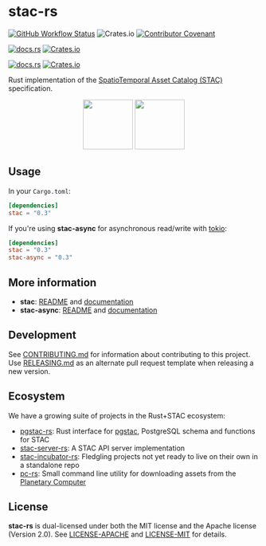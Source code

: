 # stac-rs

[![GitHub Workflow Status](https://img.shields.io/github/actions/workflow/status/gadomski/stac-rs/ci.yml?branch=main&style=for-the-badge)](https://github.com/gadomski/stac-rs/actions/workflows/ci.yml)
![Crates.io](https://img.shields.io/crates/l/stac?style=for-the-badge)
[![Contributor Covenant](https://img.shields.io/badge/Contributor%20Covenant-2.1-4baaaa.svg?style=for-the-badge)](./CODE_OF_CONDUCT)

[![docs.rs](https://img.shields.io/docsrs/stac?style=for-the-badge&label=docs(stac))](https://docs.rs/stac/latest/stac/)
[![Crates.io](https://img.shields.io/crates/v/stac?style=for-the-badge&label=crates.io(stac))](https://crates.io/crates/stac)

[![docs.rs](https://img.shields.io/docsrs/stac-async?style=for-the-badge&label=docs(stac-async))](https://docs.rs/stac-async/latest/stac_async/)
[![Crates.io](https://img.shields.io/crates/v/stac-async?style=for-the-badge&label=crates.io(stac-async))](https://crates.io/crates/stac-async)

Rust implementation of the [SpatioTemporal Asset Catalog (STAC)](https://stacspec.org/) specification.

<p align="center">
<img src="https://d33wubrfki0l68.cloudfront.net/22691a3c3002324451ed99f4009de8aab761e1b7/d24da/public/images-original/stac-01.png" height="100">
<img src="https://rustacean.net/assets/rustacean-orig-noshadow.svg" height=100>
</p>

## Usage

In your `Cargo.toml`:

```toml
[dependencies]
stac = "0.3"
```

If you're using **stac-async** for asynchronous read/write with [tokio](https://tokio.rs/):

```toml
[dependencies]
stac = "0.3"
stac-async = "0.3"
```

## More information

- **stac**: [README](./stac/README.md) and [documentation](https://docs.rs/stac)
- **stac-async**: [README](./stac-async/README.md) and [documentation](https://docs.rs/stac-async)

## Development

See [CONTRIBUTING.md](./CONTRIBUTING.md) for information about contributing to this project.
Use [RELEASING.md](./RELEASING.md) as an alternate pull request template when releasing a new version.

## Ecosystem

We have a growing suite of projects in the Rust+STAC ecosystem:

- [pgstac-rs](https://github.com/gadomski/pgstac-rs): Rust interface for [pgstac](https://github.com/stac-utils/pgstac), PostgreSQL schema and functions for STAC
- [stac-server-rs](https://github.com/gadomski/stac-server-rs): A STAC API server implementation
- [stac-incubator-rs](https://github.com/gadomski/stac-incubator-rs): Fledgling projects not yet ready to live on their own in a standalone repo
- [pc-rs](https://github.com/gadomski/pc-rs): Small command line utility for downloading assets from the [Planetary Computer](https://planetarycomputer.microsoft.com/)

## License

**stac-rs** is dual-licensed under both the MIT license and the Apache license (Version 2.0).
See [LICENSE-APACHE](./LICENSE-APACHE) and [LICENSE-MIT](./LICENSE-MIT) for details.
